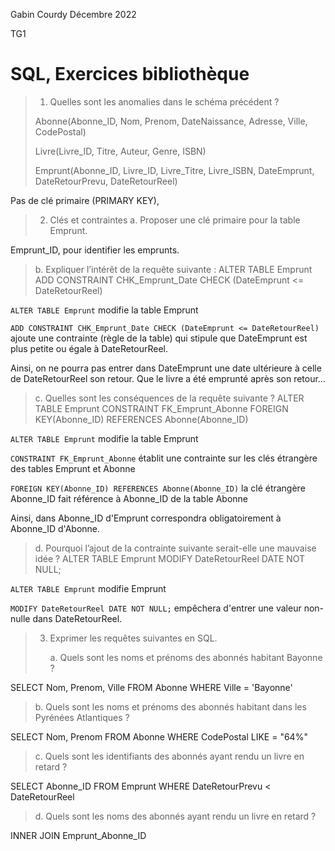 Gabin Courdy                                                                                                         Décembre 2022

TG1

# SQL, Exercices bibliothèque

> 1. Quelles sont les anomalies dans le schéma précédent ?
>
> Abonne(Abonne_ID, Nom, Prenom, DateNaissance, Adresse, Ville, CodePostal)
>
> Livre(Livre_ID, Titre, Auteur, Genre, ISBN)
>
> Emprunt(Abonne_ID, Livre_ID, Livre_Titre, Livre_ISBN, DateEmprunt, DateRetourPrevu, DateRetourReel)

Pas de clé primaire (PRIMARY KEY),

> 2. Clés et contraintes
>    a. Proposer une clé primaire pour la table Emprunt.

Emprunt_ID, pour identifier les emprunts.

> b. Expliquer l’intérêt de la requête suivante :
> ALTER TABLE Emprunt
> ADD CONSTRAINT CHK_Emprunt_Date CHECK (DateEmprunt <= DateRetourReel)

`ALTER TABLE Emprunt` modifie la table Emprunt

`ADD CONSTRAINT CHK_Emprunt_Date CHECK (DateEmprunt <= DateRetourReel)` ajoute une contrainte (règle de la table) qui stipule que DateEmprunt est plus petite ou égale à DateRetourReel.

Ainsi, on ne pourra pas entrer dans DateEmprunt une date ultérieure à celle de DateRetourReel son retour. Que le livre a été emprunté après son retour...

> c. Quelles sont les conséquences de la requête suivante ?
> ALTER TABLE Emprunt
> CONSTRAINT FK_Emprunt_Abonne
> FOREIGN KEY(Abonne_ID) REFERENCES Abonne(Abonne_ID)

`ALTER TABLE Emprunt` modifie la table Emprunt

`CONSTRAINT FK_Emprunt_Abonne` établit une contrainte sur les clés étrangère des tables Emprunt et Abonne

`FOREIGN KEY(Abonne_ID) REFERENCES Abonne(Abonne_ID)` la clé étrangère Abonne_ID fait référence à Abonne_ID de la table Abonne

Ainsi, dans Abonne_ID d'Emprunt correspondra obligatoirement à Abonne_ID d'Abonne.

> d. Pourquoi l’ajout de la contrainte suivante serait-elle une mauvaise idée ?
> ALTER TABLE Emprunt
> MODIFY DateRetourReel DATE NOT NULL;

`ALTER TABLE Emprunt` modifie Emprunt

`MODIFY DateRetourReel DATE NOT NULL;` empêchera d'entrer une valeur non-nulle dans DateRetourReel.

> 3. Exprimer les requêtes suivantes en SQL.
>
>    a. Quels sont les noms et prénoms des abonnés habitant Bayonne ?

SELECT Nom, Prenom, Ville FROM Abonne WHERE Ville = 'Bayonne'

> b. Quels sont les noms et prénoms des abonnés habitant dans les Pyrénées Atlantiques ?

SELECT Nom, Prenom FROM Abonne WHERE CodePostal LIKE = "64%"

> c. Quels sont les identifiants des abonnés ayant rendu un livre en retard ?

SELECT Abonne_ID FROM Emprunt WHERE DateRetourPrevu < DateRetourReel

> d. Quels sont les noms des abonnés ayant rendu un livre en retard ?

INNER JOIN Emprunt_Abonne_ID

